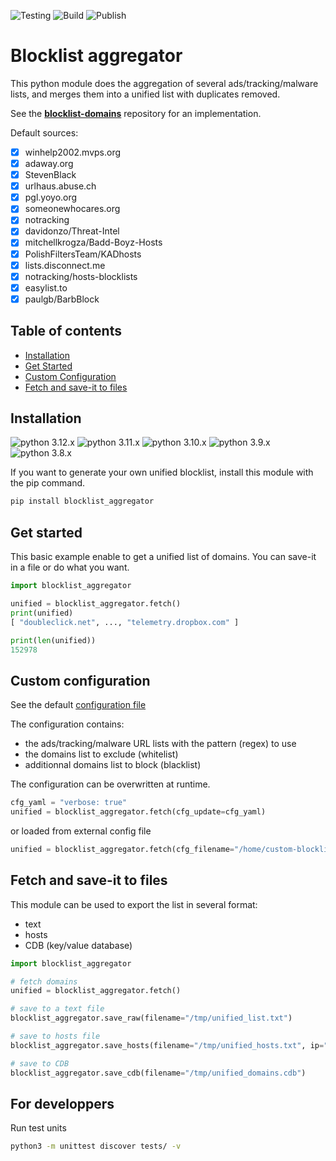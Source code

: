 ![Testing](https://github.com/dmachard/blocklist-aggregator/workflows/Testing/badge.svg) ![Build](https://github.com/dmachard/blocklist-aggregator/workflows/Build/badge.svg) ![Publish](https://github.com/dmachard/blocklist-aggregator/workflows/Publish/badge.svg) 

# Blocklist aggregator

This python module does the aggregation of several ads/tracking/malware lists, and merges them into a unified list with duplicates removed.

See the **[blocklist-domains](https://github.com/dmachard/blocklist-domains)** repository for an implementation.

Default sources:
- [x] winhelp2002.mvps.org
- [x] adaway.org
- [x] StevenBlack
- [x] urlhaus.abuse.ch
- [x] pgl.yoyo.org
- [x] someonewhocares.org
- [x] notracking
- [x] davidonzo/Threat-Intel
- [x] mitchellkrogza/Badd-Boyz-Hosts
- [x] PolishFiltersTeam/KADhosts
- [x] lists.disconnect.me
- [x] notracking/hosts-blocklists
- [x] easylist.to
- [x] paulgb/BarbBlock

## Table of contents
* [Installation](#installation)
* [Get Started](#get-started)
* [Custom Configuration](#custom-configuration)
* [Fetch and save-it to files](#fetch-and-save-it-to-files)

## Installation

![python 3.12.x](https://img.shields.io/badge/python%203.12.x-tested-blue) ![python 3.11.x](https://img.shields.io/badge/python%203.11.x-tested-blue) ![python 3.10.x](https://img.shields.io/badge/python%203.10.x-tested-blue) ![python 3.9.x](https://img.shields.io/badge/python%203.9.x-tested-blue) ![python 3.8.x](https://img.shields.io/badge/python%203.8.x-tested-blue)

If you want to generate your own unified blocklist, 
install this module with the pip command.

```python
pip install blocklist_aggregator
```

## Get started

This basic example enable to get a unified list of domains.
You can save-it in a file or do what you want.

```python
import blocklist_aggregator

unified = blocklist_aggregator.fetch()
print(unified)
[ "doubleclick.net", ..., "telemetry.dropbox.com" ]

print(len(unified))
152978
```

## Custom configuration

See the default [configuration file](../main/blocklist_aggregator/blocklist.conf)

The configuration contains:
- the ads/tracking/malware URL lists with the pattern (regex) to use
- the domains list to exclude (whitelist)
- additionnal domains list to block (blacklist)

The configuration can be overwritten at runtime.

```python
cfg_yaml = "verbose: true"
unified = blocklist_aggregator.fetch(cfg_update=cfg_yaml)
```

or loaded from external config file

```python
unified = blocklist_aggregator.fetch(cfg_filename="/home/custom-blocklist.conf")
```

## Fetch and save-it to files

This module can be used to export the list in several format:
- text
- hosts
- CDB (key/value database)

```python
import blocklist_aggregator

# fetch domains
unified = blocklist_aggregator.fetch()

# save to a text file
blocklist_aggregator.save_raw(filename="/tmp/unified_list.txt")

# save to hosts file
blocklist_aggregator.save_hosts(filename="/tmp/unified_hosts.txt", ip="0.0.0.0")

# save to CDB
blocklist_aggregator.save_cdb(filename="/tmp/unified_domains.cdb")
```

## For developpers

Run test units

```bash
python3 -m unittest discover tests/ -v
```
